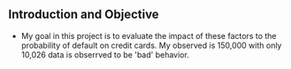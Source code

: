 ## Introduction and Objective
- My goal in this project is to evaluate the impact of these factors to the probability of default on credit cards. My observed is 150,000 with only 10,026 data is obserrved to be 'bad' behavior.
